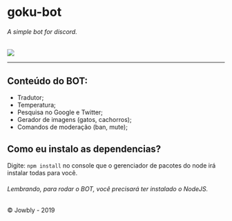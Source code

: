 # goku-bot

###### A simple bot for discord.

![](https://www.freepngimg.com/thumb/dragon_ball/23402-6-dragon-ball-goku-clipart-thumb.png)

------------




## Conteúdo do BOT:

- Tradutor;
- Temperatura;
- Pesquisa no Google e Twitter;
- Gerador de imagens (gatos, cachorros);
- Comandos de moderação (ban, mute);

## Como eu instalo as dependencias?

Digite: `npm install` no console que o gerenciador de pacotes do node irá instalar todas para você.

###### Lembrando, para rodar o BOT, você precisará ter instalado o NodeJS.

&copy; Jowbly - 2019
